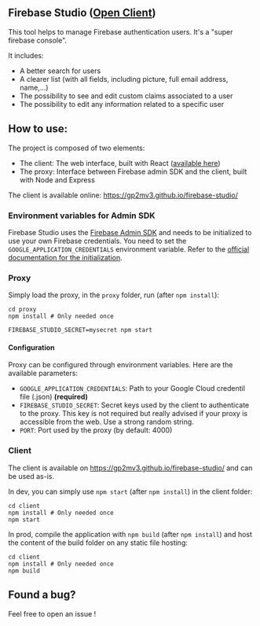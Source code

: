 ## Firebase Studio ([Open Client](https://gp2mv3.github.io/firebase-studio/))

This tool helps to manage Firebase authentication users. It's a "super firebase console".

It includes:

- A better search for users
- A clearer list (with all fields, including picture, full email address, name,...)
- The possibility to see and edit custom claims associated to a user
- The possibility to edit any information related to a specific user

## How to use:

The project is composed of two elements:
- The client: The web interface, built with React ([available here](https://gp2mv3.github.io/firebase-studio/))
- The proxy: Interface between Firebase admin SDK and the client, built with Node and Express

The client is available online: https://gp2mv3.github.io/firebase-studio/

### Environment variables for Admin SDK

Firebase Studio uses the [Firebase Admin SDK](https://firebase.google.com/docs/admin/setup) and needs to be initialized to use your own Firebase credentials.
You need to set the `GOOGLE_APPLICATION_CREDENTIALS` environment variable. Refer to the [official documentation for the initialization](https://firebase.google.com/docs/admin/setup#initialize-sdk).

### Proxy

Simply load the proxy, in the `proxy` folder, run (after `npm install`):
```
cd proxy
npm install # Only needed once

FIREBASE_STUDIO_SECRET=mysecret npm start
```

#### Configuration
Proxy can be configured through environment variables. Here are the available parameters:

- `GOOGLE_APPLICATION_CREDENTIALS`: Path to your Google Cloud credentil file (.json) **(required)**
- `FIREBASE_STUDIO_SECRET`: Secret keys used by the client to authenticate to the proxy. This key is not required but really advised if your proxy is accessible from the web. Use a strong random string.
- `PORT`: Port used by the proxy (by default: 4000)

### Client

The client is available on https://gp2mv3.github.io/firebase-studio/ and can be used as-is.

In dev, you can simply use `npm start` (after `npm install`) in the client folder:
```
cd client
npm install # Only needed once
npm start
```

In prod, compile the application with `npm build` (after `npm install`) and host the content of the build folder on any static file hosting:
```
cd client
npm install # Only needed once
npm build
```

## Found a bug?

Feel free to open an issue !
